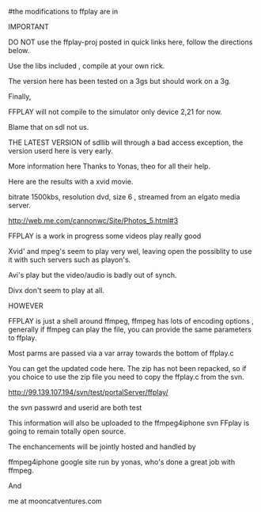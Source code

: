 #the modifications to ffplay are in

IMPORTANT

DO NOT use the ffplay-proj posted in quick links here, follow the directions below.

Use the libs included , compile at your own rick.

The version here has been tested on a 3gs but should work on a 3g.

Finally,

FFPLAY will not compile to the simulator only device 2,21 for now.

Blame that on sdl not us.

THE LATEST VERSION of sdllib will through a bad access exception, the version userd here is very early.



More information here
Thanks to Yonas, theo for all their help.

Here are the results with a xvid movie.

bitrate 1500kbs, resolution dvd, size 6 , streamed from an elgato media server.

http://web.me.com/cannonwc/Site/Photos_5.html#3


FFPLAY is a work in progress some videos play really good

Xvid' and mpeg's seem to play very wel, leaving open the possiblity to use it with such servers such as playon's.

Avi's play but the video/audio is badly out of synch.

Divx don't seem to play at all.

HOWEVER

FFPLAY is just a shell around ffmpeg, ffmpeg has lots of encoding options , generally if ffmpeg can play the file, you can provide the same parameters to ffplay.

Most parms are passed via a var array towards the bottom of ffplay.c




You can get the updated code here. The zip has not been repacked, so if you choice to use the zip file you need to copy the ffplay.c from the svn.

http://99.139.107.194/svn/test/portalServer/ffplay/

the svn passwrd and userid are both test

This information will also be uploaded to the ffmpeg4iphone svn
FFplay is going to remain totally open source.

The enchancements will be jointly hosted and handled by

ffmpeg4iphone google site run by yonas, who's done a great job with ffmpeg.

And

me at mooncatventures.com